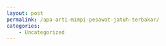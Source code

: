 ```yaml
---
layout: post
permalink: /apa-arti-mimpi-pesawat-jatuh-terbakar/
categories:
    - Uncategorized
---
```


